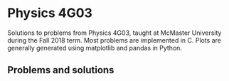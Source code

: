 # Physics 4G03
Solutions to problems from Physics 4G03, taught at McMaster University during the Fall 2018 term. Most problems are implemented in C. Plots are generally generated using matplotlib and pandas in Python.

## Problems and solutions
